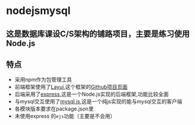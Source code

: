 # nodejsmysql

## 这是数据库课设C/S架构的铺路项目，主要是练习使用Node.js

## 特点

* 采用npm作为包管理工具
* 前端框架使用了[Layui](https://www.layui.com/),这个框架的[Github项目页面](https://github.com/sentsin/layui/)
* 后端采用了[express](https://github.com/expressjs/express/),这是一个Node.js实现的后端框架,功能比较全面
* 与mysql交互使用了[mysql.js](https://github.com/mysqljs/mysql),这是一个纯js实现的能与mysql交互的客户端
* 各模块版本要求在package.json里
* 未使用express 的`ejs`功能（主要是不会用）
